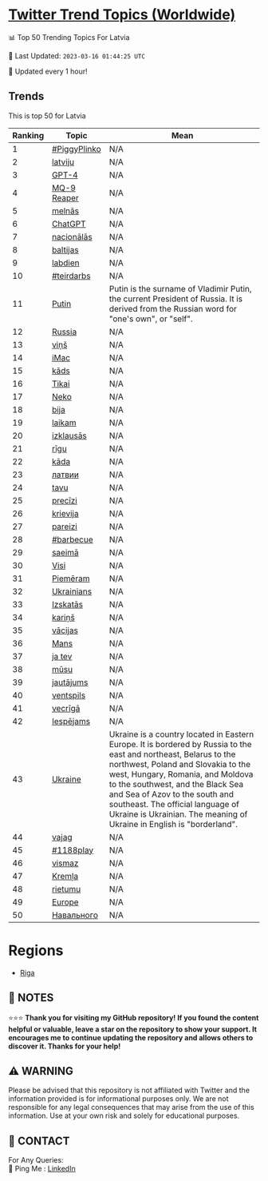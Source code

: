 [Twitter Trend Topics (Worldwide)](https://github.com/ErcinDedeoglu/Twitter-Trend-Topics)
==========


📊 Top 50 Trending Topics For Latvia

📆 Last Updated: `2023-03-16 01:44:25 UTC`

🔧 Updated every 1 hour!


## Trends

This is top 50 for Latvia

| Ranking | Topic | Mean |
| ------- | ------------ | ------------ |
| 1 | [#PiggyPlinko](http://twitter.com/search?q=%23PiggyPlinko) | N/A |
| 2 | [latviju](http://twitter.com/search?q=latviju) | N/A |
| 3 | [GPT-4](http://twitter.com/search?q=GPT-4) | N/A |
| 4 | [MQ-9 Reaper](http://twitter.com/search?q=MQ-9+Reaper) | N/A |
| 5 | [melnās](http://twitter.com/search?q=meln%c4%81s) | N/A |
| 6 | [ChatGPT](http://twitter.com/search?q=ChatGPT) | N/A |
| 7 | [nacionālās](http://twitter.com/search?q=nacion%c4%81l%c4%81s) | N/A |
| 8 | [baltijas](http://twitter.com/search?q=baltijas) | N/A |
| 9 | [labdien](http://twitter.com/search?q=labdien) | N/A |
| 10 | [#teirdarbs](http://twitter.com/search?q=%23teirdarbs) | N/A |
| 11 | [Putin](http://twitter.com/search?q=Putin) | Putin is the surname of Vladimir Putin, the current President of Russia. It is derived from the Russian word for "one's own", or "self". |
| 12 | [Russia](http://twitter.com/search?q=Russia) | N/A |
| 13 | [viņš](http://twitter.com/search?q=vi%c5%86%c5%a1) | N/A |
| 14 | [iMac](http://twitter.com/search?q=iMac) | N/A |
| 15 | [kāds](http://twitter.com/search?q=k%c4%81ds) | N/A |
| 16 | [Tikai](http://twitter.com/search?q=Tikai) | N/A |
| 17 | [Neko](http://twitter.com/search?q=Neko) | N/A |
| 18 | [bija](http://twitter.com/search?q=bija) | N/A |
| 19 | [laikam](http://twitter.com/search?q=laikam) | N/A |
| 20 | [izklausās](http://twitter.com/search?q=izklaus%c4%81s) | N/A |
| 21 | [rīgu](http://twitter.com/search?q=r%c4%abgu) | N/A |
| 22 | [kāda](http://twitter.com/search?q=k%c4%81da) | N/A |
| 23 | [латвии](http://twitter.com/search?q=%d0%bb%d0%b0%d1%82%d0%b2%d0%b8%d0%b8) | N/A |
| 24 | [tavu](http://twitter.com/search?q=tavu) | N/A |
| 25 | [precīzi](http://twitter.com/search?q=prec%c4%abzi) | N/A |
| 26 | [krievija](http://twitter.com/search?q=krievija) | N/A |
| 27 | [pareizi](http://twitter.com/search?q=pareizi) | N/A |
| 28 | [#barbecue](http://twitter.com/search?q=%23barbecue) | N/A |
| 29 | [saeimā](http://twitter.com/search?q=saeim%c4%81) | N/A |
| 30 | [Visi](http://twitter.com/search?q=Visi) | N/A |
| 31 | [Piemēram](http://twitter.com/search?q=Piem%c4%93ram) | N/A |
| 32 | [Ukrainians](http://twitter.com/search?q=Ukrainians) | N/A |
| 33 | [Izskatās](http://twitter.com/search?q=Izskat%c4%81s) | N/A |
| 34 | [kariņš](http://twitter.com/search?q=kari%c5%86%c5%a1) | N/A |
| 35 | [vācijas](http://twitter.com/search?q=v%c4%81cijas) | N/A |
| 36 | [Mans](http://twitter.com/search?q=Mans) | N/A |
| 37 | [ja tev](http://twitter.com/search?q=ja+tev) | N/A |
| 38 | [mūsu](http://twitter.com/search?q=m%c5%absu) | N/A |
| 39 | [jautājums](http://twitter.com/search?q=jaut%c4%81jums) | N/A |
| 40 | [ventspils](http://twitter.com/search?q=ventspils) | N/A |
| 41 | [vecrīgā](http://twitter.com/search?q=vecr%c4%abg%c4%81) | N/A |
| 42 | [Iespējams](http://twitter.com/search?q=Iesp%c4%93jams) | N/A |
| 43 | [Ukraine](http://twitter.com/search?q=Ukraine) | Ukraine is a country located in Eastern Europe. It is bordered by Russia to the east and northeast, Belarus to the northwest, Poland and Slovakia to the west, Hungary, Romania, and Moldova to the southwest, and the Black Sea and Sea of Azov to the south and southeast. The official language of Ukraine is Ukrainian. The meaning of Ukraine in English is "borderland". |
| 44 | [vajag](http://twitter.com/search?q=vajag) | N/A |
| 45 | [#1188play](http://twitter.com/search?q=%231188play) | N/A |
| 46 | [vismaz](http://twitter.com/search?q=vismaz) | N/A |
| 47 | [Kremļa](http://twitter.com/search?q=Krem%c4%bca) | N/A |
| 48 | [rietumu](http://twitter.com/search?q=rietumu) | N/A |
| 49 | [Europe](http://twitter.com/search?q=Europe) | N/A |
| 50 | [Навального](http://twitter.com/search?q=%d0%9d%d0%b0%d0%b2%d0%b0%d0%bb%d1%8c%d0%bd%d0%be%d0%b3%d0%be) | N/A |



# Regions

* [Riga](</Latvia/Riga.md>)



## 📝 NOTES

⭐⭐⭐ **Thank you for visiting my GitHub repository! If you found the content helpful or valuable, leave a star on the repository to show your support. It encourages me to continue updating the repository and allows others to discover it. Thanks for your help!**


## ⚠️ WARNING

Please be advised that this repository is not affiliated with Twitter and the information provided is for informational purposes only. We are not responsible for any legal consequences that may arise from the use of this information. Use at your own risk and solely for educational purposes.


## 📨 CONTACT

 For Any Queries:  
            🏓 Ping Me : [LinkedIn](https://www.linkedin.com/in/ercindedeoglu/)
